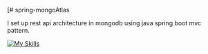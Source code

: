 [# spring-mongoAtlas

I set up rest api architecture in mongodb using java spring boot mvc pattern.


[![My Skills](https://skills.thijs.gg/icons?i=aws,java,hibernate,idea,mongodb,cloudflare&theme=light)](https://skills.thijs.gg)

